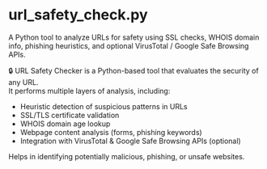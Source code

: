 # url_safety_check.py
A Python tool to analyze URLs for safety using SSL checks, WHOIS domain info, phishing heuristics, and optional VirusTotal / Google Safe Browsing APIs.

🔒 URL Safety Checker is a Python-based tool that evaluates the security of any URL.  
It performs multiple layers of analysis, including:
- Heuristic detection of suspicious patterns in URLs
- SSL/TLS certificate validation
- WHOIS domain age lookup
- Webpage content analysis (forms, phishing keywords)
- Integration with VirusTotal & Google Safe Browsing APIs (optional)

Helps in identifying potentially malicious, phishing, or unsafe websites.

